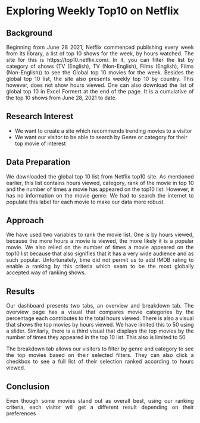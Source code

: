 # Exploring Weekly Top10 on Netflix
## Background
<div style="text-align: justify">
Beginning from June 28 2021, Netflix commenced publishing every week from its library, a list of top 10 shows for the week, by hours watched. The site for this is https://top10.netflix.com/. In it, you can filter the list by category of shows (TV (English), TV (Non-English), Films (English), Films (Non-English)) to see the Global top 10 movies for the week. Besides the global top 10 list, the site also presents weekly top 10 by country. This however, does not show hours viewed. One can also download the list of global top 10 in Excel Formert at the end of the page. It is a cumulative of the top 10 shows from June 28, 2021 to date.</div>

## Research Interest
* We want to create a site which recommends trending movies to a visitor
* We want our visitor to be able to search by Genre or category for their top movie of interest

## Data Preparation
<div style="text-align: justify">We downloaded the global top 10 list from Netflix top10 site. As mentioned earlier, this list contains hours viewed, category, rank of the movie in top 10 and the number of times a movie has appeared on the top10 list. However, it has no information on the movie genre. We had to search the internet to populate this label for each movie to make our data more robust.</div>

## Approach
<div style="text-align: justify">We have used two variables to rank the movie list. One is by hours viewed, because the more hours a movie is viewed, the more likely it is a popular movie. We also relied on the number of times a movie appeared on the top10 list because that also signifies that it has a very wide audience and as such popular. Unfortunately, time did not permit us to add IMDB rating to enable a ranking by this criteria which seam to be the most globally accepted way of ranking shows.</div>

## Results
<div style="text-align: justify">Our dashboard presents two tabs, an overview and breakdown tab. The overview page has a visual that compares movie categories by the percentage each contributes to the total hours viewed. There is also a visual that shows the top movies by hours viewed. We have limited this to 50 using a slider. Similarly, there is a third visual that displays the top movies by the number of times they appeared in the top 10 list. This also is limited to 50

The breakdown tab allows our visitors to filter by genre and category to see the top movies based on their selected filters. They can also click a checkbox to see a full list of their selection ranked according to hours viewed.</div>

## Conclusion
<div style="text-align: justify">Even though some movies stand out as overall best, using our ranking criteria, each visitor will get a different result depending on their preferences </div>
